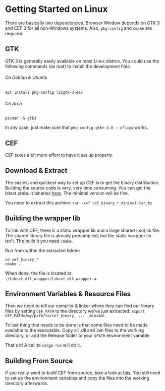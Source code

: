 # Getting Started on Linux

There are basically two dependencies.
Browser Window depends on GTK 3 and CEF 3 for all non-Windows systems.
Also, `pkg-config` and `cmake` are required.

## GTK

GTK 3 is generally easily available on most Linux distros.
You could use the following commands (as root) to install the development files:

###### On Debian & Ubuntu
`apt install pkg-config libgtk-3-dev`

###### On Arch
`pacman -S gtk3`

In any case, just make sure that `pkg-config gtk+-3.0 --cflags` works.

## CEF

CEF takes a bit more effort to have it set up properly.

## Download & Extract

The easiest and quickest way to set up CEF is to get the binary distribution.
Building the source code is very, very time consuming.
You can get the latest prebuilt binaries [here](http://opensource.spotify.com/cefbuilds/index.html).
The minimal version will be fine.

You need to extract this archive:
`tar -xvf cef_binary_*_minimal.tar.bz`

## Building the wrapper lib

To link with CEF, there is a static wrapper lib and a large shared (.so) lib file.
The shared library file is already precompiled, but the static wrapper lib isn't.
The build it you need `cmake`.

Run from within the extracted folder:
```
cd cef_binary_*
cmake .
```
When done, the file is located at `./libcef_dll_wrapper/libcef_dll_wrapper.a`.

## Environment Variables & Resource Files

Then we need to tell our compiler & linker where they can find our library files by setting `CEF_PATH` to the directory we've just extracted:
```export CEF_PATH=/my/path/to/cef_binary_ ... _minimal```

To last thing that needs to be done is that some files need to be made available to the executable.
Copy all .dll and .bin files to the working directory, or add the Release folder to your `$PATH` environment variable.

That's it!
A call to `cargo run` will do it.

## Building From Source

If you really want to build CEF from source, take a look at [this](https://bitbucket.org/chromiumembedded/cef/wiki/MasterBuildQuickStart.md#markdown-header-linux-setup).
You still need to set up the environment variables and copy the files into the working directory afterwards.
